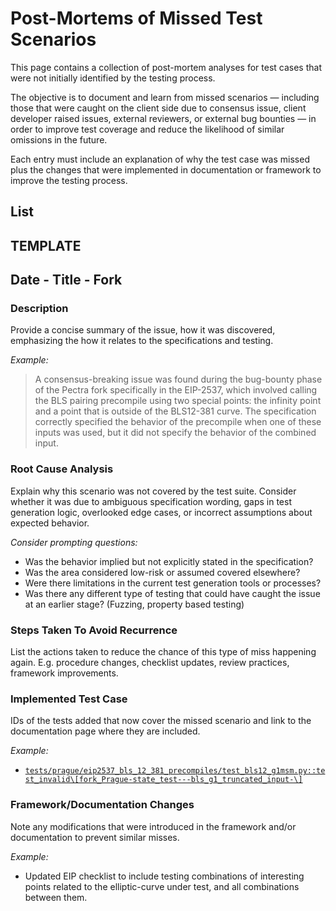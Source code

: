 # Post-Mortems of Missed Test Scenarios

This page contains a collection of post-mortem analyses for test cases that were not initially identified by the testing process.

The objective is to document and learn from missed scenarios — including those that were caught on the client side due to consensus issue, client developer raised issues, external reviewers, or external bug bounties — in order to improve test coverage and reduce the likelihood of similar omissions in the future.

Each entry must include an explanation of why the test case was missed plus the changes that were implemented in documentation or framework to improve the testing process.

## List

## TEMPLATE
## Date - Title - Fork

### Description

Provide a concise summary of the issue, how it was discovered, emphasizing the how it relates to the specifications and testing.

*Example:*

> A consensus-breaking issue was found during the bug-bounty phase of the Pectra fork specifically in the EIP-2537, which involved calling the BLS pairing precompile using two special points: the infinity point and a point that is outside of the BLS12-381 curve.
> The specification correctly specified the behavior of the precompile when one of these inputs was used, but it did not specify the behavior of the combined input.

### Root Cause Analysis

Explain why this scenario was not covered by the test suite. Consider whether it was due to ambiguous specification wording, gaps in test generation logic, overlooked edge cases, or incorrect assumptions about expected behavior.

*Consider prompting questions:*

- Was the behavior implied but not explicitly stated in the specification?
- Was the area considered low-risk or assumed covered elsewhere?
- Were there limitations in the current test generation tools or processes?
- Was there any different type of testing that could have caught the issue at an earlier stage? (Fuzzing, property based testing)

### Steps Taken To Avoid Recurrence

List the actions taken to reduce the chance of this type of miss happening again. E.g. procedure changes, checklist updates, review practices, framework improvements.

### Implemented Test Case

IDs of the tests added that now cover the missed scenario and link to the documentation page where they are included.

*Example:*

- [`tests/prague/eip2537_bls_12_381_precompiles/test_bls12_g1msm.py::test_invalid\[fork_Prague-state_test---bls_g1_truncated_input-\]`](https://eest.ethereum.org/main/tests/prague/eip2537_bls_12_381_precompiles/test_bls12_g1msm/test_invalid/)

### Framework/Documentation Changes

Note any modifications that were introduced in the framework and/or documentation to prevent similar misses.

*Example:*
- Updated EIP checklist to include testing combinations of interesting points related to the elliptic-curve under test, and all combinations between them.


